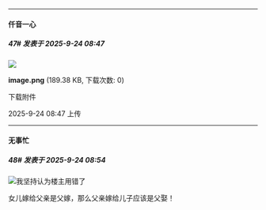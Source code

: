 ﻿
*****

####  仟音一心  
##### 47#       发表于 2025-9-24 08:47

<img src="https://img.stage1st.com/forum/202509/24/084706lk3t437y38n5k7ab.png" referrerpolicy="no-referrer">

<strong>image.png</strong> (189.38 KB, 下载次数: 0)

下载附件

2025-9-24 08:47 上传


*****

####  无事忙  
##### 48#       发表于 2025-9-24 08:54

<img src="https://static.stage1st.com/image/smiley/face2017/053.png" referrerpolicy="no-referrer">我坚持认为楼主用错了

女儿嫁给父亲是父嫁，那么父亲嫁给儿子应该是父娶！

